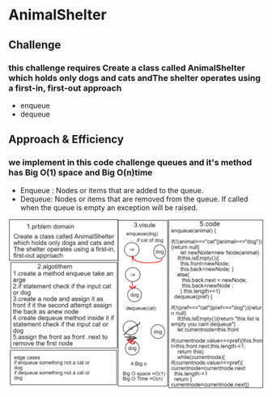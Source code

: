 # AnimalShelter


## Challenge
### this challenge requires Create a class called AnimalShelter which holds only dogs and cats andThe shelter operates using a first-in, first-out approach
- enqueue
- dequeue

## Approach & Efficiency
### we implement in this code challenge queues and it's method has Big O(1) space and Big O(n)time

- Enqueue : Nodes or items that are added to the queue.
- Dequeue: Nodes or items that are removed from the queue. If called when the queue is empty an exception will be raised.

![codechallenge12](codechallenge12.png)